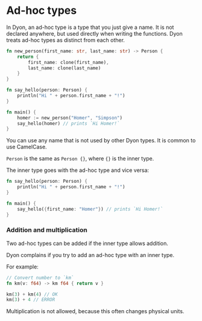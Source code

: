 # Ad-hoc types

In Dyon, an ad-hoc type is a type that you just give a name.
It is not declared anywhere, but used directly when writing the functions.
Dyon treats ad-hoc types as distinct from each other.

```rust
fn new_person(first_name: str, last_name: str) -> Person {
    return {
        first_name: clone(first_name),
        last_name: clone(last_name)
    }
}

fn say_hello(person: Person) {
    println("Hi " + person.first_name + "!")
}

fn main() {
    homer := new_person("Homer", "Simpson")
    say_hello(homer) // prints `Hi Homer!`
}
```

You can use any name that is not used by other Dyon types.
It is common to use CamelCase.

`Person` is the same as `Person {}`, where `{}` is the inner type.

The inner type goes with the ad-hoc type and vice versa:

```rust
fn say_hello(person: Person) {
    println("Hi " + person.first_name + "!")
}

fn main() {
    say_hello({first_name: "Homer"}) // prints `Hi Homer!`
}
```

### Addition and multiplication

Two ad-hoc types can be added if the inner type allows addition.

Dyon complains if you try to add an ad-hoc type with an inner type.

For example:

```rust
// Convert number to `km`
fn km(v: f64) -> km f64 { return v }

km(3) + km(4) // OK
km(3) + 4 // ERROR
```

Multiplication is not allowed, because this often changes physical units.

